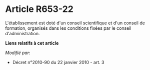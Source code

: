 # Article R653-22

L'établissement est doté d'un conseil scientifique et d'un conseil de formation, organisés dans les conditions fixées par le
conseil d'administration.

**Liens relatifs à cet article**

_Modifié par_:

  - Décret n°2010-90 du 22 janvier 2010 - art. 3
